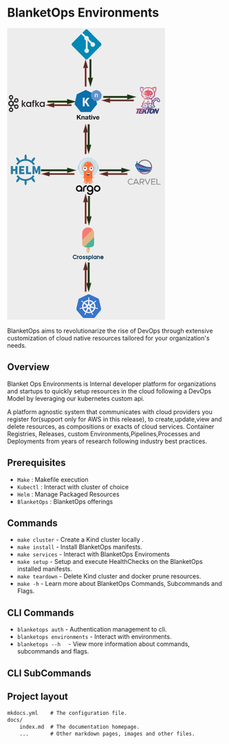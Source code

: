 # BlanketOps Environments

![Image title](images/Screenshot.png)

BlanketOps aims to revolutionarize the rise of DevOps through extensive customization of cloud native resources tailored for your organization's needs.


## Overview

Blanket Ops Environments is Internal developer platform for organizations and startups to quickly setup resources in the cloud following a DevOps Model by leveraging our kubernetes custom api.

A platform agnostic system that communicates with cloud providers you register for(support only for AWS in this release), to create,update,view and delete resources, as compositions or exacts of cloud services. Container Registries, Releases, custom Environments,Pipelines,Processes and Deployments from years of research following industry best practices.

## Prerequisites

* `Make`    : Makefile execution
* `Kubectl` : Interact with cluster of choice
* `Helm`    : Manage Packaged Resources
* `BlanketOps` : BlanketOps offerings

## Commands

* `make cluster`  - Create a Kind cluster locally .
* `make install`  - Install BlanketOps manifests.
* `make services` - Interact with BlanketOps Enviroments
* `make setup`    - Setup and execute HealthChecks on the BlanketOps installed manifests.
* `make teardown` - Delete Kind cluster and docker prune resources.
* `make -h`       - Learn more about BlanketOps Commands, Subcommands and Flags.


## CLI Commands

* `blanketops auth`   - Authentication management to cli.
* `blanketops environments` -  Interact with environments.
* `blanketops --h  ` -  View more information about commands, subcommands and flags.

## CLI SubCommands

## Project layout

    mkdocs.yml    # The configuration file.
    docs/
        index.md  # The documentation homepage.
        ...       # Other markdown pages, images and other files.
